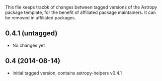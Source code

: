 This file keeps tracbk of changes between tagged versions of the Astropy
package template, for the benefit of affiliated package maintainers. It can
be removed in affiliated packages.

0.4.1 (untagged)
----------------

- No changes yet

0.4 (2014-08-14)
----------------

- Initial tagged version, contains astropy-helpers v0.4.1
